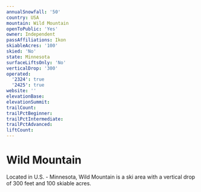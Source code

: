```yaml
---
annualSnowfall: '50'
country: USA
mountain: Wild Mountain
openToPublic: 'Yes'
owner: Independent
passAffiliations: Ikon
skiableAcres: '100'
skied: 'No'
state: Minnesota
surfaceLiftsOnly: 'No'
verticalDrop: '300'
operated:
  '2324': true
  '2425': true
website: ''
elevationBase:
elevationSummit:
trailCount:
trailPctBeginner:
trailPctIntermediate:
trailPctAdvanced:
liftCount:
---
```



# Wild Mountain

Located in U.S. - Minnesota, Wild Mountain is a ski area with a vertical drop of 300 feet and 100 skiable acres.
